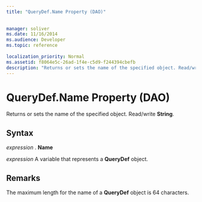 ```yaml
---
title: "QueryDef.Name Property (DAO)"
 
 
manager: soliver
ms.date: 11/16/2014
ms.audience: Developer
ms.topic: reference
  
localization_priority: Normal
ms.assetid: f8064e5c-26ad-1f4e-c5d9-f244394cbefb
description: "Returns or sets the name of the specified object. Read/write String ."
---
```


# QueryDef.Name Property (DAO)

Returns or sets the name of the specified object. Read/write **String**. 
  
## Syntax

 *expression*  . **Name**
  
 *expression*  A variable that represents a **QueryDef** object. 
  
## Remarks

The maximum length for the name of a **QueryDef** object is 64 characters. 
  

